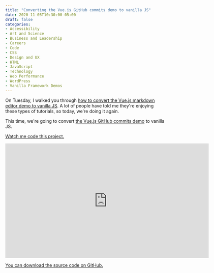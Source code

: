 ```yaml
---
title: "Converting the Vue.js GitHub commits demo to vanilla JS"
date: 2020-11-05T10:30:00-05:00
draft: false
categories:
- Accessibility
- Art and Science
- Business and Leadership
- Careers
- Code
- CSS
- Design and UX
- HTML
- JavaScript
- Technology
- Web Performance
- WordPress
- Vanilla Framework Demos
---
```


On Tuesday, I walked you through [how to convert the Vue.js markdown editor demo to vanilla JS](/converting-the-vue.js-markdown-editor-demo-to-vanilla-js/). A lot of people have told me they're enjoying these types of tutorials, so today, we're doing it again.

This time, we're going to convert [the Vue.js GitHub commits demo](https://vuejs.org/v2/examples/commits.html) to vanilla JS.

[Watch me code this project.](https://vimeo.com/475881830)

<div class="fluid-vids"><iframe src="https://player.vimeo.com/video/475881830?color=0088cc&title=0&byline=0&portrait=0" width="640" height="360" frameborder="0" allow="autoplay; fullscreen" allowfullscreen></iframe></div>

[You can download the source code on GitHub.](https://gist.github.com/cferdinandi/7e6663db3a8a6f28d5e092e9af8d0d1a)